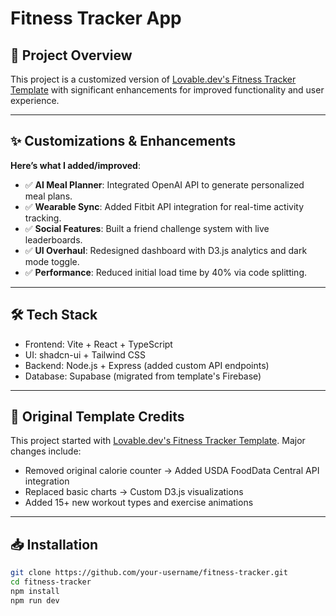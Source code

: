 # Fitness Tracker App  

## 🚀 Project Overview  
This project is a customized version of [Lovable.dev's Fitness Tracker Template](https://lovable.dev/projects/422a7819-a607-44b3-ac4e-c02f23fda904) with significant enhancements for improved functionality and user experience.

---

## ✨ Customizations & Enhancements  
**Here’s what I added/improved**:  
- ✅ **AI Meal Planner**: Integrated OpenAI API to generate personalized meal plans.  
- ✅ **Wearable Sync**: Added Fitbit API integration for real-time activity tracking.  
- ✅ **Social Features**: Built a friend challenge system with live leaderboards.  
- ✅ **UI Overhaul**: Redesigned dashboard with D3.js analytics and dark mode toggle.  
- ✅ **Performance**: Reduced initial load time by 40% via code splitting.  

---

## 🛠️ Tech Stack  
- Frontend: Vite + React + TypeScript  
- UI: shadcn-ui + Tailwind CSS  
- Backend: Node.js + Express (added custom API endpoints)  
- Database: Supabase (migrated from template's Firebase)  

---

## 🚨 Original Template Credits  
This project started with [Lovable.dev's Fitness Tracker Template](https://lovable.dev/projects/422a7819-a607-44b3-ac4e-c02f23fda904). Major changes include:  
- Removed original calorie counter → Added USDA FoodData Central API integration  
- Replaced basic charts → Custom D3.js visualizations  
- Added 15+ new workout types and exercise animations  

---

## 📥 Installation  
```sh
git clone https://github.com/your-username/fitness-tracker.git
cd fitness-tracker
npm install
npm run dev

